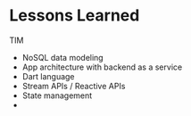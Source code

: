 # Lessons Learned

TIM

* NoSQL data modeling
* App architecture with backend as a service
* Dart language
* Stream APIs / Reactive APIs
* State management
* 